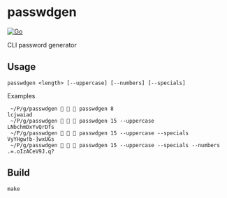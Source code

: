 # passwdgen

[![Go](https://github.com/dann1/passwdgen/actions/workflows/go.yml/badge.svg)](https://github.com/dann1/passwdgen/actions/workflows/go.yml)

CLI password generator

## Usage

```text
passwdgen <length> [--uppercase] [--numbers] [--specials]
```

Examples

```text
 ~/P/g/passwdgen    passwdgen 8
lcjwaiad
 ~/P/g/passwdgen    passwdgen 15 --uppercase
LNbchmDxYvQrDfs
 ~/P/g/passwdgen    passwdgen 15 --uppercase --specials
VyYHgw!b-]wxUGs
 ~/P/g/passwdgen    passwdgen 15 --uppercase --specials --numbers
.=.oIzACeV9J.q?
```

## Build

```text
make
```
